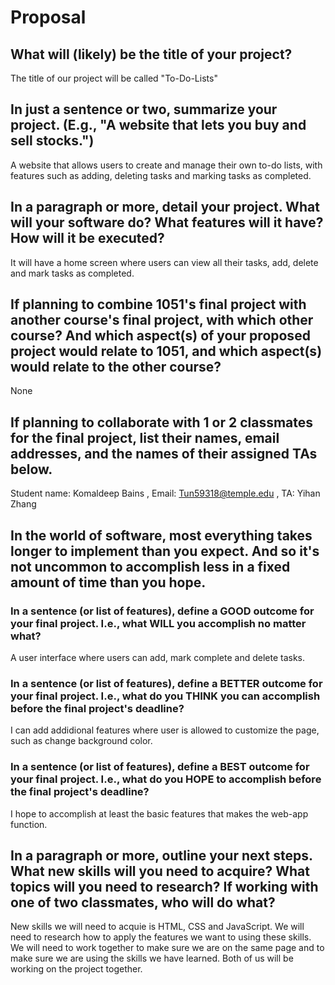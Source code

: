 # Proposal

## What will (likely) be the title of your project?

The title of our project will be called "To-Do-Lists"

## In just a sentence or two, summarize your project. (E.g., "A website that lets you buy and sell stocks.")

A website that allows users to create and manage their own to-do lists, with features such as adding, deleting tasks and marking tasks as completed.

## In a paragraph or more, detail your project. What will your software do? What features will it have? How will it be executed?

It will have a home screen where users can view all their tasks, add, delete and mark tasks as completed.

## If planning to combine 1051's final project with another course's final project, with which other course? And which aspect(s) of your proposed project would relate to 1051, and which aspect(s) would relate to the other course?

None

## If planning to collaborate with 1 or 2 classmates for the final project, list their names, email addresses, and the names of their assigned TAs below.

Student name: Komaldeep Bains , Email: Tun59318@temple.edu , TA: Yihan Zhang 

## In the world of software, most everything takes longer to implement than you expect. And so it's not uncommon to accomplish less in a fixed amount of time than you hope.

### In a sentence (or list of features), define a GOOD outcome for your final project. I.e., what WILL you accomplish no matter what?

A user interface where users can add, mark complete and delete tasks.

### In a sentence (or list of features), define a BETTER outcome for your final project. I.e., what do you THINK you can accomplish before the final project's deadline?

I can add addidional features where user is allowed to customize the page, such as change background color. 

### In a sentence (or list of features), define a BEST outcome for your final project. I.e., what do you HOPE to accomplish before the final project's deadline?

I hope to accomplish at least the basic features that makes the web-app function. 

## In a paragraph or more, outline your next steps. What new skills will you need to acquire? What topics will you need to research? If working with one of two classmates, who will do what?

New skills we will need to acquie is HTML, CSS and JavaScript. We will need to research how to apply the features we want to using these skills. We will need to work together to make sure we are on the same page and to make sure we are using the skills we have learned. Both of us will be working on the project together.

